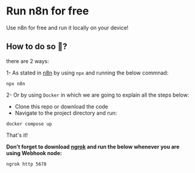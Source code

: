 # Run n8n for free
Use n8n for free and run it locally on your device!

## How to do so 🤔?
there are 2 ways:

1- As stated in [n8n](https://github.com/n8n-io/n8n) by using `npx` and running the below commnad:
```
npx n8n
```

2- Or by using `Docker` in which we are going to explain all the steps below:
* Clone this repo or download the code
* Navigate to the project directory and run:
```
docker compose up
```

That's it!

**Don't forget to download [ngrok](https://ngrok.com/download) and run the below whenever you are using Webhook node:**
```
ngrok http 5678
```

